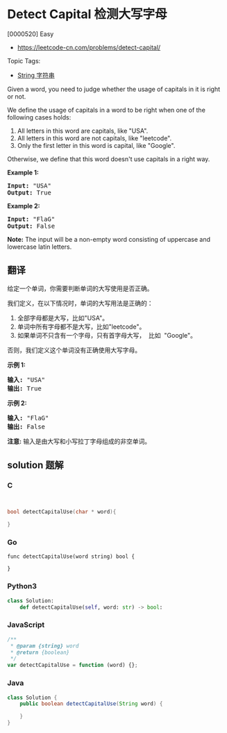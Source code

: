 # Detect Capital 检测大写字母

[0000520] Easy

- https://leetcode-cn.com/problems/detect-capital/

Topic Tags:

- [String 字符串](https://leetcode-cn.com/tag/string/)

Given a word, you need to judge whether the usage of capitals in it is right or not.

We define the usage of capitals in a word to be right when one of the following cases holds:

1.  All letters in this word are capitals, like "USA".
2.  All letters in this word are not capitals, like "leetcode".
3.  Only the first letter in this word is capital, like "Google".

Otherwise, we define that this word doesn't use capitals in a right way.

**Example 1:**

<pre><b>Input:</b> "USA"
<b>Output:</b> True
</pre>

**Example 2:**

<pre><b>Input:</b> "FlaG"
<b>Output:</b> False
</pre>

**Note:** The input will be a non-empty word consisting of uppercase and lowercase latin letters.

## 翻译

给定一个单词，你需要判断单词的大写使用是否正确。

我们定义，在以下情况时，单词的大写用法是正确的：

1.  全部字母都是大写，比如"USA"。
2.  单词中所有字母都不是大写，比如"leetcode"。
3.  如果单词不只含有一个字母，只有首字母大写，  比如  "Google"。

否则，我们定义这个单词没有正确使用大写字母。

**示例 1:**

<pre><strong>输入:</strong> "USA"
<strong>输出:</strong> True
</pre>

**示例 2:**

<pre><strong>输入:</strong> "FlaG"
<strong>输出:</strong> False
</pre>

**注意:** 输入是由大写和小写拉丁字母组成的非空单词。

## solution 题解

### C

```c


bool detectCapitalUse(char * word){

}


```

### Go

```golang
func detectCapitalUse(word string) bool {

}
```

### Python3

```python
class Solution:
    def detectCapitalUse(self, word: str) -> bool:

```

### JavaScript

```javascript
/**
 * @param {string} word
 * @return {boolean}
 */
var detectCapitalUse = function (word) {};
```

### Java

```java
class Solution {
    public boolean detectCapitalUse(String word) {

    }
}
```
